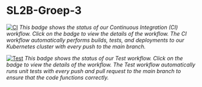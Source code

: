 # SL2B-Groep-3


[![CI](https://github.com/Renas-dev/SL2B-Groep-3/actions/workflows/runner.yml/badge.svg)](https://github.com/Renas-dev/SL2B-Groep-3/actions/workflows/runner.yml)
*This badge shows the status of our Continuous Integration (CI) workflow. Click on the badge to view the details of the workflow. The CI workflow automatically performs builds, tests, and deployments to our Kubernetes cluster with every push to the main branch.*


[![Test](https://github.com/Renas-dev/SL2B-Groep-3/actions/workflows/test.yml/badge.svg)](https://github.com/Renas-dev/SL2B-Groep-3/actions/workflows/test.yml)
*This badge shows the status of our Test workflow. Click on the badge to view the details of the workflow. The Test workflow automatically runs unit tests with every push and pull request to the main branch to ensure that the code functions correctly.*


